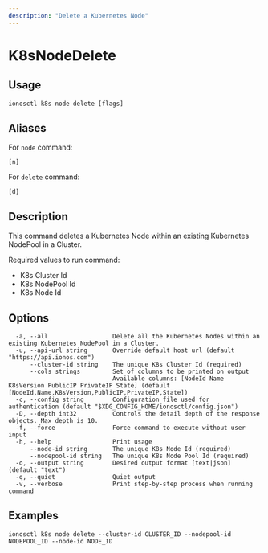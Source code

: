 ```yaml
---
description: "Delete a Kubernetes Node"
---
```


# K8sNodeDelete

## Usage

```text
ionosctl k8s node delete [flags]
```

## Aliases

For `node` command:

```text
[n]
```

For `delete` command:

```text
[d]
```

## Description

This command deletes a Kubernetes Node within an existing Kubernetes NodePool in a Cluster.

Required values to run command:

* K8s Cluster Id
* K8s NodePool Id
* K8s Node Id

## Options

```text
  -a, --all                  Delete all the Kubernetes Nodes within an existing Kubernetes NodePool in a Cluster.
  -u, --api-url string       Override default host url (default "https://api.ionos.com")
      --cluster-id string    The unique K8s Cluster Id (required)
      --cols strings         Set of columns to be printed on output 
                             Available columns: [NodeId Name K8sVersion PublicIP PrivateIP State] (default [NodeId,Name,K8sVersion,PublicIP,PrivateIP,State])
  -c, --config string        Configuration file used for authentication (default "$XDG_CONFIG_HOME/ionosctl/config.json")
  -D, --depth int32          Controls the detail depth of the response objects. Max depth is 10.
  -f, --force                Force command to execute without user input
  -h, --help                 Print usage
      --node-id string       The unique K8s Node Id (required)
      --nodepool-id string   The unique K8s Node Pool Id (required)
  -o, --output string        Desired output format [text|json] (default "text")
  -q, --quiet                Quiet output
  -v, --verbose              Print step-by-step process when running command
```

## Examples

```text
ionosctl k8s node delete --cluster-id CLUSTER_ID --nodepool-id NODEPOOL_ID --node-id NODE_ID
```

